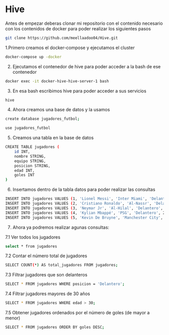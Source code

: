 
# Hive

Antes de empezar deberas clonar mi repositorio con el contenido necesario con los contenidos de docker para poder realizar los siguientes pasos
```bash
git clone https://github.com/meellaadoo04/Hive.git
```

1.Primero creamos el docker-compose y ejecutamos el cluster 

```bash
docker-compose up -docker
```

2. Ejecutamos el contenedor de hive para poder acceder a la bash de ese contenedor
```bash
docker exec -it docker-hive-hive-server-1 bash
````

3. En esa bash escribimos hive para poder acceder a sus servicios
```bash
hive
```

4. Ahora creamos una base de datos y la usamos
```bash
create database jugadores_futbol;
```

```bash
use jugadores_futbol
```

5. Creamos una tabla en la base de datos
```bash
CREATE TABLE jugadores (
    id INT,
    nombre STRING,
    equipo STRING,
    posicion STRING,
    edad INT,
    goles INT
)
```

6. Insertamos dentro de la tabla datos para poder realizar las consultas
```bash
INSERT INTO jugadores VALUES (1, 'Lionel Messi', 'Inter Miami', 'Delantero', 36, 800);
INSERT INTO jugadores VALUES (2, 'Cristiano Ronaldo', 'Al-Nassr', 'Delantero', 39, 850);
INSERT INTO jugadores VALUES (3, 'Neymar Jr', 'Al-Hilal', 'Delantero', 32, 400);
INSERT INTO jugadores VALUES (4, 'Kylian Mbappé', 'PSG', 'Delantero', 24, 250);
INSERT INTO jugadores VALUES (5, 'Kevin De Bruyne', 'Manchester City', 'Mediocampista', 32, 100);
```


7. Ahora ya podremos  realizar agunas consultas:

7.1 Ver todos los jugadores 
```bash
select * from jugadores
```

7.2 Contar el número total de jugadores
```bash
SELECT COUNT(*) AS total_jugadores FROM jugadores;
```

7.3 Filtrar jugadores que son delanteros
```bash
SELECT * FROM jugadores WHERE posicion = 'Delantero';
```

7.4 Filtrar jugadores mayores de 30 años
```bash
SELECT * FROM jugadores WHERE edad > 30;
```

7.5 Obtener jugadores ordenados por el número de goles (de mayor a menor)
```bash
SELECT * FROM jugadores ORDER BY goles DESC;
```
